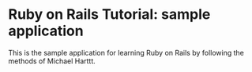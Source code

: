 # Ruby on Rails Tutorial: sample application

This is the sample application for learning Ruby on Rails by following the methods of Michael Harttt.
